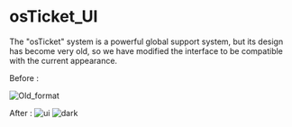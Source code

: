 # osTicket_UI
The "osTicket" system is a powerful global support system, but its design has become very old, so we have modified the interface to be compatible with the current appearance.


Before : 

![Old_format](https://github.com/DAhmedYoussef/osTicket_UI/assets/158051044/a2df7443-2ad6-4cc5-bab2-de325da42f4f)

After : 
![ui](https://github.com/DAhmedYoussef/osTicket_UI/assets/158051044/c21cfa38-f95f-456d-9305-f752fe961928)
![dark](https://github.com/DAhmedYoussef/osTicket_UI/assets/158051044/43bb441c-b8bb-4e57-9f3a-c705d98496b4)
